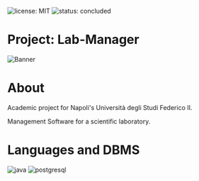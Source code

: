 ![license: MIT](https://badgen.net/badge/license/MIT/blue)
![status: concluded](https://badgen.net/badge/status/concluded/orange)
# Project: Lab-Manager
![Banner](https://user-images.githubusercontent.com/43990877/213590461-9bf2f97d-aa42-4859-b72c-5c7dfdda920d.png)

# About
Academic project for Napoli's Università degli Studi Federico II.

Management Software for a scientific laboratory.

# Languages and DBMS
![java](https://user-images.githubusercontent.com/43990877/213591687-61493d37-9280-4c45-823b-cc5f9a01dea0.png)
![postgresql](https://user-images.githubusercontent.com/43990877/213591915-794088c7-dadd-4835-bbef-2affc6370ea9.png)
